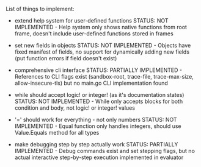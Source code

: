 List of things to implement:

- extend help system for user-defined functions
   STATUS: NOT IMPLEMENTED - Help system only shows native functions from root frame, doesn't include user-defined functions stored in frames

- set new fields in objects
   STATUS: NOT IMPLEMENTED - Objects have fixed manifest of fields, no support for dynamically adding new fields (put function errors if field doesn't exist)

- comprehensive cli interface
   STATUS: PARTIALLY IMPLEMENTED - References to CLI flags exist (sandbox-root, trace-file, trace-max-size, allow-insecure-tls) but no main.go CLI implementation found

- while should accept logic! or integer! (as it's documentation states)
   STATUS: NOT IMPLEMENTED - While only accepts blocks for both condition and body, not logic! or integer! values

- '=' should work for everything - not only numbers
   STATUS: NOT IMPLEMENTED - Equal function only handles integers, should use Value.Equals method for all types

- make debugging step by step actually work
   STATUS: PARTIALLY IMPLEMENTED - Debug commands exist and set stepping flags, but no actual interactive step-by-step execution implemented in evaluator
